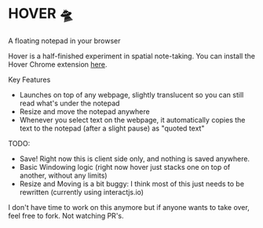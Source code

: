 # HOVER 🛸
A floating notepad in your browser

Hover is a half-finished experiment in spatial note-taking. You can install the Hover Chrome extension [here](https://chrome.google.com/webstore/detail/hover/lepdeghhgnfgndhbhhgjmgdggikibcca?hl=en&authuser=0).

Key Features
* Launches on top of any webpage, slightly translucent so you can still read what's under the notepad
* Resize and move the notepad anywhere
* Whenever you select text on the webpage, it automatically copies the text to the notepad (after a slight pause) as "quoted text"

TODO:
* Save! Right now this is client side only, and nothing is saved anywhere.
* Basic Windowing logic (right now hover just stacks one on top of another, without any limits)
* Resize and Moving is a bit buggy: I think most of this just needs to be rewritten (currently using interactjs.io)

I don't have time to work on this anymore but if anyone wants to take over, feel free to fork. Not watching PR's. 
